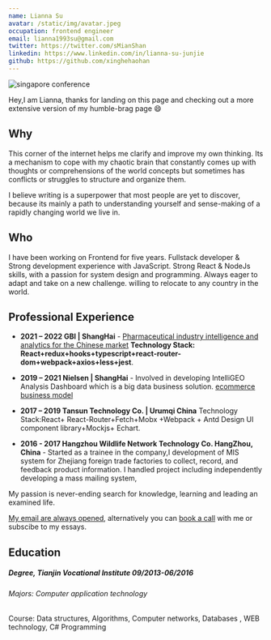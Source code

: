 ```yaml
---
name: Lianna Su
avatar: /static/img/avatar.jpeg
occupation: frontend engineer
email: lianna1993su@gmail.com
twitter: https://twitter.com/sMianShan
linkedin: https://www.linkedin.com/in/lianna-su-junjie
github: https://github.com/xinghehaohan
---
```


![singapore conference](/static/img/personal/conference-singapore.jpeg)

Hey,I am Lianna, thanks for landing on this page and checking out a more extensive version of my humble-brag page 😄

## Why

This corner of the internet helps me clarify and improve my own thinking. Its a mechanism to cope with my chaotic brain that constantly comes up with thoughts or comprehensions of the world concepts but sometimes has conflicts or struggles to structure and organize them.

I believe writing is a superpower that most people are yet to discover, because its mainly a path to understanding yourself and sense-making of a rapidly changing world we live in.

## Who

I have been working on Frontend for five years. Fullstack developer & Strong development experience with JavaScript. Strong React & NodeJs skills, with a passion for system design and programming. Always eager to adapt and take on a new challenge. willing to relocate to any country in the world.

## Professional Experience

- **2021 – 2022 GBI | ShangHai** - [Pharmaceutical industry intelligence and analytics for the Chinese market](https://www.gbihealth.com/)
  **Technology Stack: React+redux+hooks+typescript+react-router-dom+webpack+axios+less+jest**.

- **2019 – 2021 Nielsen | ShangHai** - Involved in developing IntelliGEO Analysis Dashboard which is a big data business solution. [ecommerce business model](https://thehustle.co/how-one-of-the-worlds-fastest-growing-startups-burned-through-300m/)

- **2017 – 2019 Tansun Technology Co. | Urumqi China** 
Technology Stack:React+ React-Router+Fetch+Mobx +Webpack + Antd Design UI component library+Mockjs+ Echart.

- **2016 - 2017 Hangzhou Wildlife Network Technology Co. HangZhou, China** - Started as a trainee in the company,I development of MIS system for Zhejiang foreign trade factories to collect, record, and feedback product information. I handled project including independently developing a mass mailing system,

My passion is never-ending search for knowledge, learning and leading an examined life.

[My email are always opened](https://twitter.com/sMianShan), alternatively you can [book a call]() with me or subscibe to my essays.

## Education

##### Degree, Tianjin Vocational Institute **09/2013-06/2016**

###### Majors: Computer application technology

Course: Data structures, Algorithms, Computer networks, Databases , WEB technology, C# Programming
